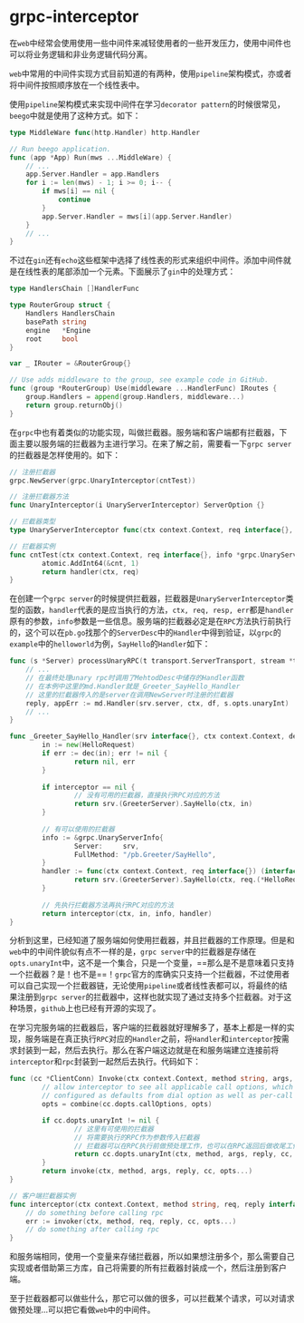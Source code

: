 # grpc-interceptor

在`web`中经常会使用使用一些中间件来减轻使用者的一些开发压力，使用中间件也可以将业务逻辑和非业务逻辑代码分离。

`web`中常用的中间件实现方式目前知道的有两种，使用`pipeline`架构模式，亦或者将中间件按照顺序放在一个线性表中。

使用`pipeline`架构模式来实现中间件在学习`decorator pattern`的时候很常见，`beego`中就是使用了这种方式。如下：

```go
type MiddleWare func(http.Handler) http.Handler

// Run beego application.
func (app *App) Run(mws ...MiddleWare) {
	// ...
	app.Server.Handler = app.Handlers
	for i := len(mws) - 1; i >= 0; i-- {
		if mws[i] == nil {
			continue
		}
		app.Server.Handler = mws[i](app.Server.Handler)
	}
	// ...
}
```

不过在`gin`还有`echo`这些框架中选择了线性表的形式来组织中间件。添加中间件就是在线性表的尾部添加一个元素。下面展示了`gin`中的处理方式：

```go
type HandlersChain []HandlerFunc 

type RouterGroup struct {
	Handlers HandlersChain
	basePath string
	engine   *Engine
	root     bool
}

var _ IRouter = &RouterGroup{}

// Use adds middleware to the group, see example code in GitHub.
func (group *RouterGroup) Use(middleware ...HandlerFunc) IRoutes {
	group.Handlers = append(group.Handlers, middleware...)
	return group.returnObj()
}
```

在`grpc`中也有着类似的功能实现，叫做拦截器。服务端和客户端都有拦截器，下面主要以服务端的拦截器为主进行学习。在来了解之前，需要看一下`grpc server`的拦截器是怎样使用的。如下：

```go
// 注册拦截器
grpc.NewServer(grpc.UnaryInterceptor(cntTest))

// 注册拦截器方法
func UnaryInterceptor(i UnaryServerInterceptor) ServerOption {}

// 拦截器类型
type UnaryServerInterceptor func(ctx context.Context, req interface{}, info *UnaryServerInfo, handler UnaryHandler) (resp interface{}, err error)

// 拦截器实例
func cntTest(ctx context.Context, req interface{}, info *grpc.UnaryServerInfo, handler grpc.UnaryHandler) (resp interface{}, err error) {
        atomic.AddInt64(&cnt, 1)
        return handler(ctx, req)
}
```

在创建一个`grpc server`的时候提供拦截器，拦截器是`UnaryServerInterceptor`类型的函数，`handler`代表的是应当执行的方法，`ctx, req, resp, err`都是`handler`原有的参数，`info`参数是一些信息。服务端的拦截器必定是在`RPC`方法执行前执行的，这个可以在`pb.go`找那个的`ServerDesc`中的`Handler`中得到验证，以`grpc`的`example`中的`helloworld`为例，`SayHello`的`Handler`如下：

```go
func (s *Server) processUnaryRPC(t transport.ServerTransport, stream *transport.Stream, srv *service, md *MethodDesc, trInfo *traceInfo) (err error) {
	// ...	
    // 在最终处理unary rpc时调用了MehtodDesc中储存的Handler函数
    // 在本例中这里的md.Handler就是_Greeter_SayHello_Handler
    // 这里的拦截器传入的是server在调用NewServer时注册的拦截器
    reply, appErr := md.Handler(srv.server, ctx, df, s.opts.unaryInt) 
    // ...
}

func _Greeter_SayHello_Handler(srv interface{}, ctx context.Context, dec func(interface{}) error, interceptor grpc.UnaryServerInterceptor) (interface{}, error) {
        in := new(HelloRequest)
        if err := dec(in); err != nil {
                return nil, err
        }
    
        if interceptor == nil {
            	// 没有可用的拦截器，直接执行RPC对应的方法
                return srv.(GreeterServer).SayHello(ctx, in)
        }
    
    	// 有可以使用的拦截器
        info := &grpc.UnaryServerInfo{
                Server:     srv,
                FullMethod: "/pb.Greeter/SayHello",
        }
        handler := func(ctx context.Context, req interface{}) (interface{}, error) {
                return srv.(GreeterServer).SayHello(ctx, req.(*HelloRequest))
        }
    	
    	// 先执行拦截器方法再执行RPC对应的方法
        return interceptor(ctx, in, info, handler)
}
```

分析到这里，已经知道了服务端如何使用拦截器，并且拦截器的工作原理。但是和`web`中的中间件貌似有点不一样的是，`grpc server`中的拦截器是存储在`opts.unaryInt`中，这不是一个集合，只是一个变量，==那么是不是意味着只支持一个拦截器？是！也不是==！`grpc`官方的库确实只支持一个拦截器，不过使用者可以自己实现一个拦截器链，无论使用`pipeline`或者线性表都可以，将最终的结果注册到`grpc server`的拦截器中，这样也就实现了通过支持多个拦截器。对于这种场景，`github`上也已经有开源的实现了。

在学习完服务端的拦截器后，客户端的拦截器就好理解多了，基本上都是一样的实现，服务端是在真正执行`RPC`对应的`Handler`之前，将`Handler`和`interceptor`按需求封装到一起，然后去执行。那么在客户端这边就是在和服务端建立连接前将`interceptor`和`rpc`封装到一起然后去执行。代码如下：

```go
func (cc *ClientConn) Invoke(ctx context.Context, method string, args, reply interface{}, opts ...CallOption) error {
        // allow interceptor to see all applicable call options, which means those
        // configured as defaults from dial option as well as per-call options
        opts = combine(cc.dopts.callOptions, opts)

        if cc.dopts.unaryInt != nil {
            	// 这里有可使用的拦截器
            	// 将需要执行的RPC作为参数传入拦截器
            	// 拦截器可以在RPC执行前做预处理工作，也可以在RPC返回后做收尾工作
                return cc.dopts.unaryInt(ctx, method, args, reply, cc, invoke, opts...)
        }
        return invoke(ctx, method, args, reply, cc, opts...)
}

// 客户端拦截器实例
func interceptor(ctx context.Context, method string, req, reply interface{}, cc *grpc.ClientConn, invoker grpc.UnaryInvoker, opts ...grpc.CallOption) error {
    // do something before calling rpc
    err := invoker(ctx, method, req, reply, cc, opts...)
    // do something after calling rpc
}
```

和服务端相同，使用一个变量来存储拦截器，所以如果想注册多个，那么需要自己实现或者借助第三方库，自己将需要的所有拦截器封装成一个，然后注册到客户端。

至于拦截器都可以做些什么，那它可以做的很多，可以拦截某个请求，可以对请求做预处理...可以把它看做`web`中的中间件。